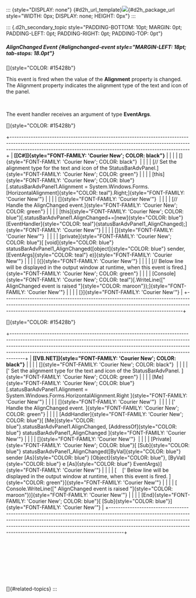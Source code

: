 ::: {style="DISPLAY: none"}
[](ms-xhelp:///?Id=d2h_url_template){#d2h_url_template}![](!package_url!){#d2h_package_url style="WIDTH: 0px; DISPLAY: none; HEIGHT: 0px"}
:::

::: {.d2h_secondary_topic style="PADDING-BOTTOM: 10pt; MARGIN: 0pt; PADDING-LEFT: 0pt; PADDING-RIGHT: 0pt; PADDING-TOP: 0pt"}
##### AlignChanged Event {#alignchanged-event style="MARGIN-LEFT: 18pt; tab-stops: 18.0pt"}

[]{style="COLOR: #15428b"} 

This event is fired when the value of the **Alignment** property is changed. The Alignment property indicates the alignment type of the text and icon of the panel.

 

The event handler receives an argument of type **EventArgs**.

[]{style="COLOR: #15428b"} 

+----------------------------------------------------------------------------------------------------------------------------------------------------------------------------------------------------------------------------------------+
| **[\[C#\]]{style="FONT-FAMILY: 'Courier New'; COLOR: black"}**                                                                                                                                                                         |
|                                                                                                                                                                                                                                        |
| []{style="FONT-FAMILY: 'Courier New'; COLOR: black"}                                                                                                                                                                                   |
|                                                                                                                                                                                                                                        |
| [// Set the alignment type for the text and icon of the StatusBarAdvPanel.]{style="FONT-FAMILY: 'Courier New'; COLOR: green"}                                                                                                          |
|                                                                                                                                                                                                                                        |
| [this]{style="FONT-FAMILY: 'Courier New'; COLOR: blue"}[.statusBarAdvPanel1.Alignment = System.Windows.Forms.[HorizontalAlignment]{style="COLOR: teal"}.Right;]{style="FONT-FAMILY: 'Courier New'"}                                    |
|                                                                                                                                                                                                                                        |
| []{style="FONT-FAMILY: 'Courier New'"}                                                                                                                                                                                                 |
|                                                                                                                                                                                                                                        |
| [// Handle the AlignChanged event.]{style="FONT-FAMILY: 'Courier New'; COLOR: green"}                                                                                                                                                  |
|                                                                                                                                                                                                                                        |
| [this]{style="FONT-FAMILY: 'Courier New'; COLOR: blue"}[.statusBarAdvPanel1.AlignChanged+=[new]{style="COLOR: blue"} [EventHandler]{style="COLOR: teal"}(statusBarAdvPanel1_AlignChanged);]{style="FONT-FAMILY: 'Courier New'"}        |
|                                                                                                                                                                                                                                        |
| []{style="FONT-FAMILY: 'Courier New'"}                                                                                                                                                                                                 |
|                                                                                                                                                                                                                                        |
| [private]{style="FONT-FAMILY: 'Courier New'; COLOR: blue"}[ [void]{style="COLOR: blue"} statusBarAdvPanel1_AlignChanged([object]{style="COLOR: blue"} sender, [EventArgs]{style="COLOR: teal"} e)]{style="FONT-FAMILY: 'Courier New'"} |
|                                                                                                                                                                                                                                        |
| [{]{style="FONT-FAMILY: 'Courier New'"}                                                                                                                                                                                                |
|                                                                                                                                                                                                                                        |
| [// Below line will be displayed in the output window at runtime, when this event is fired.]{style="FONT-FAMILY: 'Courier New'; COLOR: green"}                                                                                         |
|                                                                                                                                                                                                                                        |
| [Console]{style="FONT-FAMILY: 'Courier New'; COLOR: teal"}[.WriteLine([\" AlignChanged event is raised \"]{style="COLOR: maroon"});]{style="FONT-FAMILY: 'Courier New'"}                                                               |
|                                                                                                                                                                                                                                        |
| [}]{style="FONT-FAMILY: 'Courier New'"}                                                                                                                                                                                                |
+----------------------------------------------------------------------------------------------------------------------------------------------------------------------------------------------------------------------------------------+

[]{style="COLOR: #15428b"} 

+------------------------------------------------------------------------------------------------------------------------------------------------------------------------------------------------------------------------------------------------------------------------------------------------------------------------------+
| **[\[VB.NET\]]{style="FONT-FAMILY: 'Courier New'; COLOR: black"}**                                                                                                                                                                                                                                                           |
|                                                                                                                                                                                                                                                                                                                              |
| []{style="FONT-FAMILY: 'Courier New'; COLOR: black"}                                                                                                                                                                                                                                                                         |
|                                                                                                                                                                                                                                                                                                                              |
| [\' Set the alignment type for the text and icon of the StatusBarAdvPanel. ]{style="FONT-FAMILY: 'Courier New'; COLOR: green"}                                                                                                                                                                                               |
|                                                                                                                                                                                                                                                                                                                              |
| [Me]{style="FONT-FAMILY: 'Courier New'; COLOR: blue"}[.statusBarAdvPanel1.Alignment = System.Windows.Forms.HorizontalAlignment.Right ]{style="FONT-FAMILY: 'Courier New'"}                                                                                                                                                   |
|                                                                                                                                                                                                                                                                                                                              |
| []{style="FONT-FAMILY: 'Courier New'"}                                                                                                                                                                                                                                                                                       |
|                                                                                                                                                                                                                                                                                                                              |
| [\' Handle the AlignChanged event. ]{style="FONT-FAMILY: 'Courier New'; COLOR: green"}                                                                                                                                                                                                                                       |
|                                                                                                                                                                                                                                                                                                                              |
| [AddHandler]{style="FONT-FAMILY: 'Courier New'; COLOR: blue"}[ [Me]{style="COLOR: blue"}.statusBarAdvPanel1.AlignChanged, [AddressOf]{style="COLOR: blue"} statusBarAdvPanel1_AlignChanged ]{style="FONT-FAMILY: 'Courier New'"}                                                                                             |
|                                                                                                                                                                                                                                                                                                                              |
| []{style="FONT-FAMILY: 'Courier New'"}                                                                                                                                                                                                                                                                                       |
|                                                                                                                                                                                                                                                                                                                              |
| [Private]{style="FONT-FAMILY: 'Courier New'; COLOR: blue"}[ [Sub]{style="COLOR: blue"} statusBarAdvPanel1_AlignChanged([ByVal]{style="COLOR: blue"} sender [As]{style="COLOR: blue"} [Object]{style="COLOR: blue"}, [ByVal]{style="COLOR: blue"} e [As]{style="COLOR: blue"} EventArgs)]{style="FONT-FAMILY: 'Courier New'"} |
|                                                                                                                                                                                                                                                                                                                              |
| [    [\' Below line will be displayed in the output window at runtime, when this event is fired. ]{style="COLOR: green"}]{style="FONT-FAMILY: 'Courier New'"}                                                                                                                                                                |
|                                                                                                                                                                                                                                                                                                                              |
| [    Console.WriteLine([\" AlignChanged event is raised \"]{style="COLOR: maroon"})]{style="FONT-FAMILY: 'Courier New'"}                                                                                                                                                                                                     |
|                                                                                                                                                                                                                                                                                                                              |
| [End]{style="FONT-FAMILY: 'Courier New'; COLOR: blue"}[ [Sub]{style="COLOR: blue"}]{style="FONT-FAMILY: 'Courier New'"}                                                                                                                                                                                                      |
+------------------------------------------------------------------------------------------------------------------------------------------------------------------------------------------------------------------------------------------------------------------------------------------------------------------------------+

 

 

 

 

[]{#related-topics}
:::
